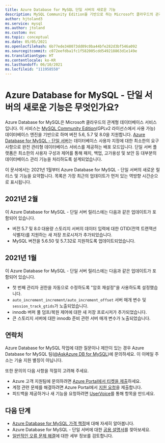 ```yaml
---
title: Azure Database for MySQL 단일 서버의 새로운 기능
description: MySQL Community Edition을 기반으로 하는 Microsoft 클라우드의 관계형 데이터베이스 서비스인 Azure Database for MySQL - 단일 서버에 대한 최신 업데이트에 관해 알아봅니다.
author: hjtoland3
ms.service: mysql
ms.author: jtoland
ms.custom: mvc
ms.topic: conceptual
ms.date: 05/05/2021
ms.openlocfilehash: 6b77ede348073dd09c0ba44bfe282d3bf546a092
ms.sourcegitcommit: c072eefdba1fc1f582005cdd549218863d1e149e
ms.translationtype: HT
ms.contentlocale: ko-KR
ms.lasthandoff: 06/10/2021
ms.locfileid: "111958550"
---
```

# <a name="whats-new-in-azure-database-for-mysql---single-server"></a>Azure Database for MySQL - 단일 서버의 새로운 기능은 무엇인가요?

Azure Database for MySQL은 Microsoft 클라우드의 관계형 데이터베이스 서비스입니다. 이 서비스는 [MySQL Community Edition](https://www.mysql.com/products/community/)(GPLv2 라이선스에서 사용 가능) 데이터베이스 엔진을 기반으로 하며 버전 5.6, 5.7 및 8.0을 지원합니다. [Azure Database for MySQL - 단일 서버](./overview.md#azure-database-for-mysql---single-server)는 데이터베이스 사용자 지정에 대한 최소한의 요구 사항으로 완전 관리형 데이터베이스 서비스를 제공하는 배포 모드입니다. 단일 서버 플랫폼은 최소한의 사용자 구성과 제어를 통해 패치, 백업, 고가용성 및 보안 등 대부분의 데이터베이스 관리 기능을 처리하도록 설계되었습니다.

이 문서에서는 2021년 1월부터 Azure Database for MySQL - 단일 서버의 새로운 릴리스 및 기능을 요약합니다. 목록은 가장 최근의 업데이트가 먼저 있는 역방향 시간순으로 표시됩니다.

## <a name="february-2021"></a>2021년 2월

이 Azure Database for MySQL - 단일 서버 릴리스에는 다음과 같은 업데이트가 포함되어 있습니다.

- 버전 5.7 및 8.0 대용량 스토리지 서버의 데이터 입력에 대한 GTID(전역 트랜잭션 식별자)를 지원하는 새 저장 프로시저가 추가되었습니다.
- MySQL 버전을 5.6.50 및 5.7.32로 지원하도록 업데이트되었습니다.

## <a name="january-2021"></a>2021년 1월

이 Azure Database for MySQL - 단일 서버 릴리스에는 다음과 같은 업데이트가 포함되어 있습니다.

- 첫 번째 관리자 권한을 자동으로 수정하도록 "암호 재설정"을 사용하도록 설정했습니다.
- `auto_increment_increment/auto_increment_offset` 서버 매개 변수 및 `session_track_gtids`가 노출되었습니다.
- innodb 버퍼 풀 덤프/복원 제어에 대한 새 저장 프로시저가 추가되었습니다.
- 큰 스토리지 서버에 대한 innodb 준비 관련 서버 매개 변수가 노출되었습니다.

## <a name="contacts"></a>연락처

Azure Database for MySQL 작업에 대한 질문이나 제안이 있는 경우 Azure Database for MySQL 팀([@AskAzure DB for MySQL](mailto:AskAzureDBforMySQL@service.microsoft.com))에 문의하세요. 이 이메일 주소는 기술 지원 별칭이 아닙니다.

또한 문의의 다음 사항을 적절히 고려해 주세요.

- Azure 고객 지원팀에 문의하려면 [Azure Portal에서 티켓을 제출](https://portal.azure.com/?#blade/Microsoft_Azure_Support/HelpAndSupportBlade)하세요.
- 계정 관련 문제를 해결하려면 Azure Portal에서 [지원 요청](https://ms.portal.azure.com/#blade/Microsoft_Azure_Support/HelpAndSupportBlade/newsupportrequest)을 제출합니다.
- 피드백을 제공하거나 새 기능을 요청하려면 [UserVoice](https://feedback.azure.com/forums/597982-azure-database-for-mysql)를 통해 항목을 만드세요.

## <a name="next-steps"></a>다음 단계

- [Azure Database for MySQL 가격 책정](https://azure.microsoft.com/pricing/details/mysql/server/)에 대해 자세히 알아봅니다.
- Azure Database for MySQL - 단일 서버에 대한 [공용 설명서](./single-server/index.yml)를 찾아보세요.
- [일반적인 오류 문제 해결](./howto-troubleshoot-common-errors.md)에 대한 세부 정보를 검토합니다.
